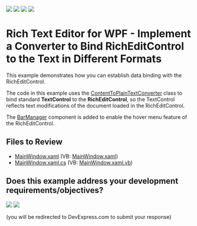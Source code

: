 <!-- default badges list -->
![](https://img.shields.io/endpoint?url=https://codecentral.devexpress.com/api/v1/VersionRange/128607769/21.1.5%2B)
[![](https://img.shields.io/badge/Open_in_DevExpress_Support_Center-FF7200?style=flat-square&logo=DevExpress&logoColor=white)](https://supportcenter.devexpress.com/ticket/details/E2794)
[![](https://img.shields.io/badge/📖_How_to_use_DevExpress_Examples-e9f6fc?style=flat-square)](https://docs.devexpress.com/GeneralInformation/403183)
[![](https://img.shields.io/badge/💬_Leave_Feedback-feecdd?style=flat-square)](#does-this-example-address-your-development-requirementsobjectives)
<!-- default badges end -->

# Rich Text Editor for WPF - Implement a Converter to Bind RichEditControl to the Text in Different Formats


This example demonstrates how you can establish data binding with the RichEditControl.

The code in this example uses the [ContentToPlainTextConverter](https://docs.devexpress.com/WPF/DevExpress.Xpf.RichEdit.ContentToPlainTextConverter) class to bind standard **TextControl** to the **RichEditControl**, so the TextControl reflects text modifications of the document loaded in the RichEditControl.

The [BarManager](https://docs.devexpress.com/WPF/DevExpress.Xpf.Bars.BarManager) component is added to enable the hover menu feature of the RichEditControl.

## Files to Review

* [MainWindow.xaml](./CS/BindingConverter/MainWindow.xaml) (VB: [MainWindow.xaml](./VB/BindingConverter/MainWindow.xaml))
* [MainWindow.xaml.cs](./CS/BindingConverter/MainWindow.xaml.cs) (VB: [MainWindow.xaml.vb](./VB/BindingConverter/MainWindow.xaml.vb))


<!-- feedback -->
## Does this example address your development requirements/objectives?

[<img src="https://www.devexpress.com/support/examples/i/yes-button.svg"/>](https://www.devexpress.com/support/examples/survey.xml?utm_source=github&utm_campaign=wpf-richedit-bind-richeditcontrol-to-text-in-different-formats&~~~was_helpful=yes) [<img src="https://www.devexpress.com/support/examples/i/no-button.svg"/>](https://www.devexpress.com/support/examples/survey.xml?utm_source=github&utm_campaign=wpf-richedit-bind-richeditcontrol-to-text-in-different-formats&~~~was_helpful=no)

(you will be redirected to DevExpress.com to submit your response)
<!-- feedback end -->
